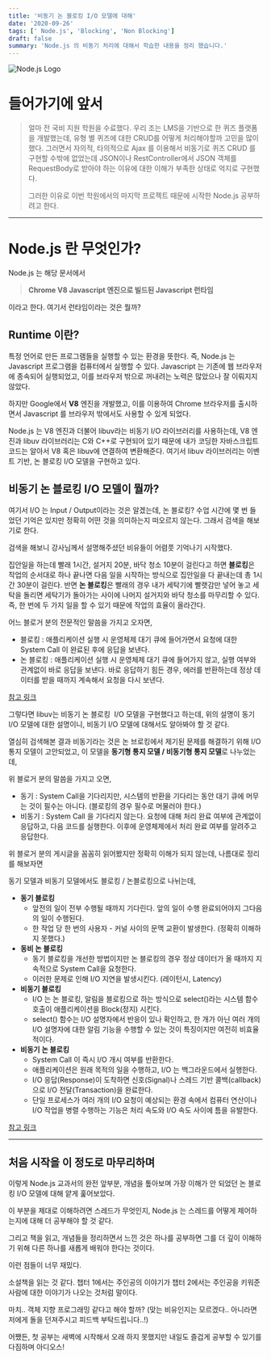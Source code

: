 ```yaml
---
title: '비동기 논 블로킹 I/O 모델에 대해'
date: '2020-09-26'
tags: [' Node.js', 'Blocking', 'Non Blocking']
draft: false
summary: 'Node.js 의 비동기 처리에 대해서 학습한 내용을 정리 했습니다.'
---
```


![Node.js Logo](https://upload.wikimedia.org/wikipedia/commons/d/d9/Node.js_logo.svg)

# 들어가기에 앞서

> 얼마 전 국비 지원 학원을 수료했다. 우리 조는 LMS을 기반으로 한 퀴즈 플랫폼을 개발했는데, 유형 별 퀴즈에 대한 CRUD를 어떻게 처리해야할까 고민을 많이 했다. 그러면서 자의적, 타의적으로 Ajax 를 이용해서 비동기로 퀴즈 CRUD 를 구현할 수밖에 없었는데 JSON이나 RestController에서 JSON 객체를 RequestBody로 받아야 하는 이유에 대한 이해가 부족한 상태로 억지로 구현했다.
>
> 그러한 이유로 이번 학원에서의 마지막 프로젝트 때문에 시작한 Node.js 공부하려고 한다.

---

# Node.js 란 무엇인가?

Node.js 는 해당 문서에서

> **Chrome V8 Javascript 엔진으로 빌드된 Javascript 런타임**

이라고 한다. 여기서 런타임이라는 것은 뭘까?

## Runtime 이란?

특정 언어로 만든 프로그램들을 실행할 수 있는 환경을 뜻한다. 즉, Node.js 는 Javascript 프로그램을 컴퓨터에서 실행할 수 있다. Javascript 는 기존에 웹 브라우저에 종속되어 실행되었고, 이를 브라우저 밖으로 꺼내려는 노력은 많았으나 잘 이뤄지지 않았다.

하지만 Google에서 **V8** 엔진을 개발했고, 이를 이용하여 Chrome 브라우저를 출시하면서 Javascript 를 브라우저 밖에서도 사용할 수 있게 되었다.

Node.js 는 V8 엔진과 더불어 libuv라는 비동기 I/O 라이브러리를 사용하는데, V8 엔진과 libuv 라이브러리는 C와 C++로 구현되어 있기 때문에 내가 코딩한 자바스크립트 코드는 알아서 V8 혹은 libuv에 연결하여 변환해준다. 여기서 libuv 라이브러리는 이벤트 기반, 논 블로킹 I/O 모델을 구현하고 있다.

## 비동기 논 블로킹 I/O 모델이 뭘까?

여기서 I/O 는 Input / Output이라는 것은 알겠는데, 논 블로킹? 수업 시간에 몇 번 들었던 기억은 있지만 정확히 어떤 것을 의미하는지 떠오르지 않는다. 그래서 검색을 해보기로 한다.

검색을 해보니 강사님께서 설명해주셨던 비유들이 어렴풋 기억나기 시작했다.

집안일을 하는데 빨래 1시간, 설거지 20분, 바닥 청소 10분이 걸린다고 하면 **블로킹**은 작업의 순서대로 하나 끝나면 다음 일을 시작하는 방식으로 집안일을 다 끝내는데 총 1시간 30분이 걸린다. 반면 **논 블로킹**은 빨래의 경우 내가 세탁기에 빨랫감만 넣어 놓고 세탁을 돌리면 세탁기가 돌아가는 사이에 나머지 설거지와 바닥 청소를 마무리할 수 있다. 즉, 한 번에 두 가지 일을 할 수 있기 때문에 작업의 효율이 올라간다.

어느 블로거 분의 전문적인 말씀을 가지고 오자면,

- 블로킹 : 애플리케이션 실행 시 운영체제 대기 큐에 들어가면서 요청에 대한 System Call 이 완료된 후에 응답을 보낸다.
- 논 블로킹 : 애플리케이션 실행 시 운영체제 대기 큐에 들어가지 않고, 실행 여부와 관계없이 바로 응답을 보낸다. 바로 응답하기 힘든 경우, 에러를 반환하는데 정상 데이터를 받을 때까지 계속해서 요청을 다시 보낸다.

[참고 링크](https://sjh836.tistory.com/109)

그렇다면 libuv는 비동기 논 블로킹  I/O 모델을 구현했다고 하는데, 위의 설명이 동기 I/O 모델에 대한 설명이니, 비동기 I/O 모델에 대해서도 알아봐야 할 것 같다.

열심히 검색해본 결과 비동기라는 것은 논 브로킹에서 제기된 문제를 해결하기 위해 I/O 통지 모델이 고안되었고, 이 모델을 **동기형 통지 모델 / 비동기형 통지 모델**로 나누었는데,

위 블로거 분의 말씀을 가지고 오면,

- 동기 : System Call을 기다리지만, 시스템의 반환을 기다리는 동안 대기 큐에 머무는 것이 필수는 아니다. (블로킹의 경우 필수로 머물러야 한다.)
- 비동기 : System Call 을 기다리지 않는다. 요청에 대해 처리 완료 여부에 관계없이 응답하고, 다음 코드를 실행한다. 이후에 운영체제에서 처리 완료 여부를 알려주고 응답한다.

위 블로거 분의 게시글을 꼼꼼히 읽어봤지만 정확히 이해가 되지 않는데, 나름대로 정리를 해보자면

동기 모델과 비동기 모델에서도 블로킹 / 논블로킹으로 나뉘는데,

- **동기 블로킹**
  - 앞전의 일이 전부 수행될 때까지 기다린다. 앞의 일이 수행 완료되어야지 그다음의 일이 수행된다.
  - 한 작업 당 한 번의 사용자 - 커널 사이의 문맥 교환이 발생한다. (정확히 이해하지 못했다.)
- **동비 논 블로킹**
  - 동기 블로킹을 개선한 방법이지만 논 블로킹의 경우 정상 데이터가 올 때까지 지속적으로 System Call을 요청한다.
  - 이러한 문제로 인해 I/O 지연을 발생시킨다. (레이턴시, Latency)
- **비동기 블로킹**
  - I/O 는 논 블로킹, 알림을 블로킹으로 하는 방식으로 select()라는 시스템 함수 호출이 애플리케이션을 Block(정지) 시킨다.
  - select() 함수는 I/O 설명자에서 반응이 있나 확인하고, 한 개가 아닌 여러 개의 I/O 설명자에 대한 알림 기능을 수행할 수 있는 것이 특징이지만 여전히 비효율적이다.
- **비동기 논 블로킹**
  - System Call 이 즉시 I/O 개시 여부를 반환한다.
  - 애플리케이션은 원래 목적의 일을 수행하고, I/O 는 백그라운드에서 실행한다.
  - I/O 응답(Response)이 도착하면 신호(Signal)나 스레드 기반 콜백(callback)으로 I/O 전달(Transaction)을 완료한다.
  - 단일 프로세스가 여러 개의 I/O 요청이 예상되는 환경 속에서 컴퓨터 연산이나 I/O 작업을 병렬 수행하는 기능은 처리 속도와 I/O 속도 사이에 틈을 유발한다.

[참고 링크](https://djkeh.github.io/articles/Boost-application-performance-using-asynchronous-IO-kor/)

---

## 처음 시작을 이 정도로 마무리하며

이렇게 Node.js 교과서의 완전 앞부분, 개념을 톺아보며 가장 이해가 안 되었던 논 블로킹 I/O 모델에 대해 얕게 훑어보았다.

이 부분을 제대로 이해하려면 스레드가 무엇인지, Node.js 는 스레드를 어떻게 제어하는지에 대해 더 공부해야 할 것 같다.

그리고 책을 읽고, 개념들을 정리하면서 느낀 것은 하나를 공부하면 그를 더 깊이 이해하기 위해 다른 하나를 새롭게 배워야 한다는 것이다.

이런 점들이 너무 재밌다.

소설책을 읽는 것 같다. 챕터 1에서는 주인공의 이야기가 챕터 2에서는 주인공을 키워준 사람에 대한 이야기가 나오는 것처럼 말이다.

마치.. 객체 지향 프로그래밍 같다고 해야 할까? (맞는 비유인지는 모르겠다.. 아니라면 저에게 돌을 던져주시고 피드백 부탁드립니다..!)

어쨌든, 첫 공부는 새벽에 시작해서 오래 하지 못했지만 내일도 즐겁게 공부할 수 있기를 다짐하며 아디오스!
